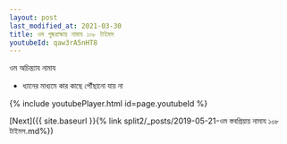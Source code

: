 ```yaml
---
layout: post
last_modified_at: 2021-03-30
title: ওম পুষ্করাক্ষায় নামায ১০৮ টাইমস
youtubeId: qaw3rA5nHT8
---
```

 
 
 ওম অচিন্ত্যায নামায  
 
 -  ধ্যানের মাধ্যমে কার কাছে পৌঁছানো যায় না 
 
  
 
  
 
 
 
 
 
 


{% include youtubePlayer.html id=page.youtubeId %}
 
[Next]({{ site.baseurl }}{% link  split2/_posts/2019-05-21-ওম স্তবপ্রিয়ায় নামায ১০৮ টাইমস.md%})
 

